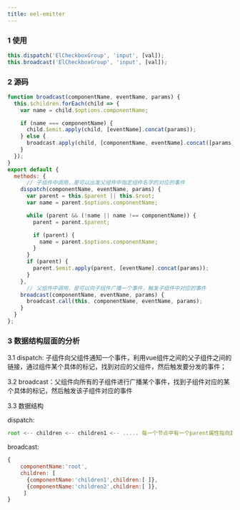 ```yaml
---
title: eel-emitter
---
```


### 1 使用

```javascript
this.dispatch('ElCheckboxGroup', 'input', [val]);
this.broadcast('ElCheckboxGroup', 'input', [val]);
```

### 2 源码

```javascript
function broadcast(componentName, eventName, params) {
  this.$children.forEach(child => {
    var name = child.$options.componentName;

    if (name === componentName) {
      child.$emit.apply(child, [eventName].concat(params));
    } else {
      broadcast.apply(child, [componentName, eventName].concat([params]));
    }
  });
}
export default {
  methods: {
      // 子组件中调用，是可以出发父组件中指定组件名字的对应的事件
    dispatch(componentName, eventName, params) {
      var parent = this.$parent || this.$root;
      var name = parent.$options.componentName;

      while (parent && (!name || name !== componentName)) {
        parent = parent.$parent;

        if (parent) {
          name = parent.$options.componentName;
        }
      }
      if (parent) {
        parent.$emit.apply(parent, [eventName].concat(params));
      }
    },
      // 父组件中调用，是可以向子组件广播一个事件，触发子组件中对应的事件
    broadcast(componentName, eventName, params) {
      broadcast.call(this, componentName, eventName, params);
    }
  }
};

```

### 3 数据结构层面的分析

 3.1 dispatch: 子组件向父组件通知一个事件，利用vue组件之间的父子组件之间的链接，通过组件某个具体的标记，找到对应的父组件，然后触发要分发的事件；

 3.2 broadcast：父组件向所有的子组件进行广播某个事件，找到子组件对应的某个具体的标记，然后触发该子组件对应的事件

3.3 数据结构

dispatch:

```javascript
root <-- children <-- children1 <-- ..... 每一个节点中有一个parent属性指向其父节点
```

broadcast:

```javascript
{
    componentName:'root',
    children: [
      {componentName:'children1',children:[ ]},
      {componentName:'children2',children:[ ]},
     ]
}
```

